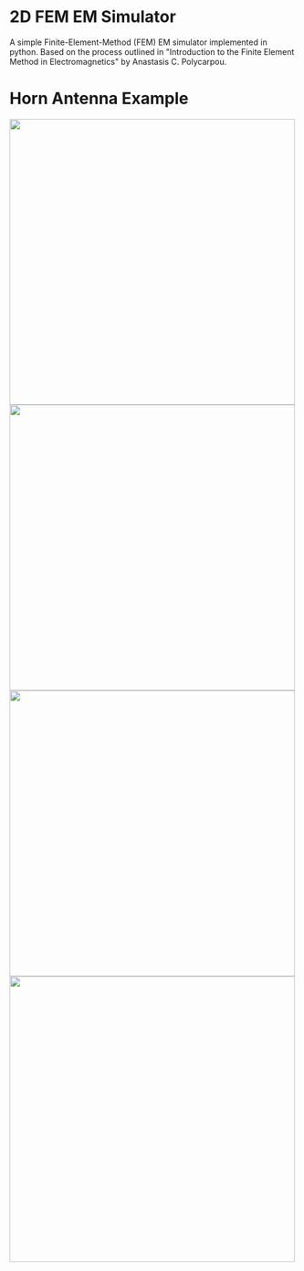 # 2D FEM EM Simulator
A simple Finite-Element-Method (FEM) EM simulator implemented in python. Based on the process outlined in "Introduction to the Finite Element Method in Electromagnetics" by Anastasis C. Polycarpou. 

# Horn Antenna Example
<image src="https://github.com/Jormit/2D-FEM-EM-Simulator/assets/15094591/75460478-b970-4531-8b4b-8b1e6fdcee05" width=500><br/>
<image src="https://github.com/Jormit/2D-FEM-EM-Simulator/assets/15094591/b505b32c-7c16-4648-8ce4-cfcffa154d0b" width=500><br/> 
<image src="https://github.com/Jormit/2D-FEM-EM-Simulator/assets/15094591/00ef1225-d7bb-49f7-b957-714ac932048d" width=500><br/> 
<image src="https://github.com/Jormit/2D-FEM-EM-Simulator/assets/15094591/6575401b-fafb-4bd8-91fd-6d4239240a36" width=500><br/>
